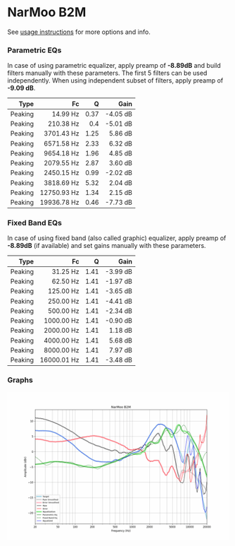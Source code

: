 # NarMoo B2M
See [usage instructions](https://github.com/jaakkopasanen/AutoEq#usage) for more options and info.

### Parametric EQs
In case of using parametric equalizer, apply preamp of **-8.89dB** and build filters manually
with these parameters. The first 5 filters can be used independently.
When using independent subset of filters, apply preamp of **-9.09 dB**.

| Type    | Fc          |    Q | Gain     |
|--------:|------------:|-----:|---------:|
| Peaking | 14.99 Hz    | 0.37 | -4.05 dB |
| Peaking | 210.38 Hz   | 0.4  | -5.01 dB |
| Peaking | 3701.43 Hz  | 1.25 | 5.86 dB  |
| Peaking | 6571.58 Hz  | 2.33 | 6.32 dB  |
| Peaking | 9654.18 Hz  | 1.96 | 4.85 dB  |
| Peaking | 2079.55 Hz  | 2.87 | 3.60 dB  |
| Peaking | 2450.15 Hz  | 0.99 | -2.02 dB |
| Peaking | 3818.69 Hz  | 5.32 | 2.04 dB  |
| Peaking | 12750.93 Hz | 1.34 | 2.15 dB  |
| Peaking | 19936.78 Hz | 0.46 | -7.73 dB |

### Fixed Band EQs
In case of using fixed band (also called graphic) equalizer, apply preamp of **-8.89dB**
(if available) and set gains manually with these parameters.

| Type    | Fc          |    Q | Gain     |
|--------:|------------:|-----:|---------:|
| Peaking | 31.25 Hz    | 1.41 | -3.99 dB |
| Peaking | 62.50 Hz    | 1.41 | -1.97 dB |
| Peaking | 125.00 Hz   | 1.41 | -3.65 dB |
| Peaking | 250.00 Hz   | 1.41 | -4.41 dB |
| Peaking | 500.00 Hz   | 1.41 | -2.34 dB |
| Peaking | 1000.00 Hz  | 1.41 | -0.90 dB |
| Peaking | 2000.00 Hz  | 1.41 | 1.18 dB  |
| Peaking | 4000.00 Hz  | 1.41 | 5.68 dB  |
| Peaking | 8000.00 Hz  | 1.41 | 7.97 dB  |
| Peaking | 16000.01 Hz | 1.41 | -3.48 dB |

### Graphs
![](./NarMoo%20B2M.png)